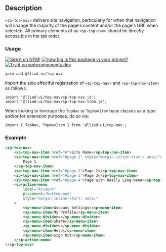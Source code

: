 ## Description

`<sp-top-nav>` delivers site navigation, particularly for when that navigation will change the majority of the page's content and/or the page's URL when selected. All primary elements of an `<sp-top-nav>` should be directly accessible in the tab order.

### Usage

[![See it on NPM!](https://img.shields.io/npm/v/@lliad-ui/top-nav?style=for-the-badge)](https://www.npmjs.com/package/@lliad-ui/top-nav)
[![How big is this package in your project?](https://img.shields.io/bundlephobia/minzip/@lliad-ui/top-nav?style=for-the-badge)](https://bundlephobia.com/result?p=@lliad-ui/top-nav)
[![Try it on webcomponents.dev](https://img.shields.io/badge/Try%20it%20on-webcomponents.dev-green?style=for-the-badge)](https://webcomponents.dev/edit/collection/fO75441E1Q5ZlI0e9pgq/LtIrARhL1Qgevqxs3hZE/src/index.ts)

```
yarn add @lliad-ui/top-nav
```

Import the side effectful registration of `<sp-top-nav>` and `<sp-top-nav-item>` as follows:

```
import '@lliad-ui/top-nav/sp-top-nav.js';
import '@lliad-ui/top-nav/sp-top-nav-item.js';
```

When looking to leverage the `TopNav` or `TopNavItem` base classes as a type and/or for extension purposes, do so via:

```
import { TopNav, TopNavItem } from '@lliad-ui/top-nav';
```

### Example

```html
<sp-top-nav>
    <sp-top-nav-item href="#">Site Name</sp-top-nav-item>
    <sp-top-nav-item href="#page-1" style="margin-inline-start: auto;">
        Page 1
    </sp-top-nav-item>
    <sp-top-nav-item href="#page-2">Page 2</sp-top-nav-item>
    <sp-top-nav-item href="#page-3">Page 3</sp-top-nav-item>
    <sp-top-nav-item href="#page-4">Page with Really Long Name</sp-top-nav-item>
    <sp-action-menu
        label="Account"
        placement="bottom-end"
        style="margin-inline-start: auto;"
    >
        <sp-menu-item>Account Settings</sp-menu-item>
        <sp-menu-item>My Profile</sp-menu-item>
        <sp-menu-divider></sp-menu-divider>
        <sp-menu-item>Share</sp-menu-item>
        <sp-menu-divider></sp-menu-divider>
        <sp-menu-item>Help</sp-menu-item>
        <sp-menu-item>Sign Out</sp-menu-item>
    </sp-action-menu>
</sp-top-nav>
```
